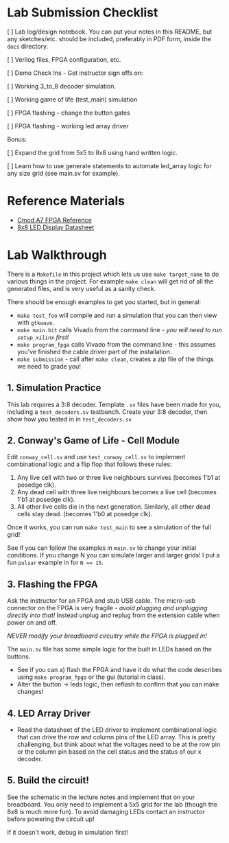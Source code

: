 # Lab Submission Checklist

[ ] Lab log/design notebook. You can put your notes in this README, but any sketches/etc. should be included, preferably in PDF form, inside the `docs` directory.

[ ] Verilog files, FPGA configuration, etc.

[ ] Demo Check Ins - Get instructor sign offs on:

  [ ] Working 3_to_8 decoder simulation.

  [ ] Working game of life (test_main) simulation

  [ ] FPGA flashing - change the button gates

  [ ] FPGA flashing - working led array driver


Bonus:

[ ] Expand the grid from 5x5 to 8x8 using hand written logic.

[ ] Learn how to use generate statements to automate led_array logic for any size grid (see main.sv for example).

# Reference Materials
- [Cmod A7 FPGA Reference](https://digilent.com/reference/programmable-logic/cmod-a7/reference-manual)
- [8x8 LED Display Datasheet](https://cdn-shop.adafruit.com/datasheets/454datasheet.pdf) 

# Lab Walkthrough

There is  a `Makefile` in this project which lets us use `make target_name` to do various things in the project. For example `make clean` will get rid of all the generated files, and is very useful as a sanity check.

There should be enough examples to get you started, but in general:
- `make test_foo` will compile and run a simulation that you can then view with `gtkwave`. 
- `make main.bit` calls Vivado from the command line - *you will need to run `setup_xilinx` first!*
- `make program_fpga` calls Vivado from the command line - this assumes you've finished the cable driver part of the installation.
- `make submission` - call after `make clean`, creates a zip file of the things we need to grade you!

## 1. Simulation Practice
This lab requires a 3:8 decoder. Template `.sv` files have been made for you, including a `test_decoders.sv` testbench. Create your 3:8 decoder, then show how you tested in in `test_decoders.sv`

## 2. Conway's Game of Life - Cell Module
Edit `conway_cell.sv` and use `test_conway_cell.sv` to implement combinational logic and a flip flop that follows these rules:
1. Any live cell with two or three live neighbours survives (becomes 1'b1 at posedge clk).
2. Any dead cell with three live neighbours becomes a live cell (becomes 1'b1 at posedge clk).
3. All other live cells die in the next generation. Similarly, all other dead cells stay dead. (becomes 1'b0 at posedge clk).

Once it works, you can run `make test_main` to see a simulation of the full grid!

See if you can follow the examples in `main.sv` to change your initial conditions. If you change N you can simulate larger and larger grids! I put a fun `pulsar` example in for `N == 15`.

## 3. Flashing the FPGA
Ask the instructor for an FPGA and stub USB cable. The micro-usb connector on the FPGA is very fragile - *avoid plugging and unplugging directly into that!* Instead unplug and replug from the extension cable when power on and off.

*NEVER modify your breadboard circuitry while the FPGA is plugged in!*

The `main.sv` file has some simple logic for the built in LEDs based on the buttons. 
  - See if you can a) flash the FPGA and have it do what the code describes using `make program_fpga` or the gui (tutorial in class).
  - Alter the button -> leds logic, then reflash to confirm that you can make changes!

## 4. LED Array Driver
- Read the datasheet of the LED driver to implement combinational logic that can drive the row and column pins of the LED array. This is pretty challenging, but think about what the voltages need to be at the row pin or the column pin based on the cell status and the status of our x decoder.

## 5. Build the circuit! 

See the schematic in the lecture notes and implement that on your breadboard. You only need to implement a 5x5 grid for the lab (though the 8x8 is much more fun). To avoid damaging LEDs contact an instructor before powering the circuit up!

If it doesn't work, debug in simulation first! 


